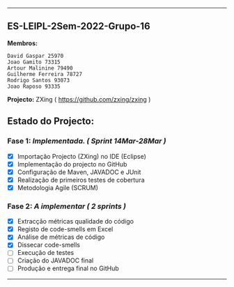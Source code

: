 
-----------------------------------
## ES-LEIPL-2Sem-2022-Grupo-16 #
**Membros:**
```
David Gaspar 25970
Joao Gamito 73315
Artour Malinine 79490
Guilherme Ferreira 78727
Rodrigo Santos 93073
Joao Raposo 93335
```
**Projecto:** ZXing ( https://github.com/zxing/zxing )

## Estado do Projecto: #
### Fase 1: *Implementada. ( Sprint 14Mar-28Mar )*
  - [x] Importação Projecto (ZXing) no IDE  (Eclipse)
  - [x] Implementação do projecto no GitHub
  - [x] Configuração de Maven, JAVADOC e JUnit
  - [x] Realização de primeiros testes de cobertura
  - [x] Metodologia Agile (SCRUM)
  
### Fase 2: *A implementar ( 2 sprints )*
  - [x] Extracção métricas qualidade do código
  - [x] Registo de code-smells em Excel
  - [x] Análise de métricas de código
  - [x] Dissecar code-smells
  - [ ] Execução de testes
  - [ ] Criação do JAVADOC final
  - [ ] Produção e entrega final no GitHub

-----------------------------------
